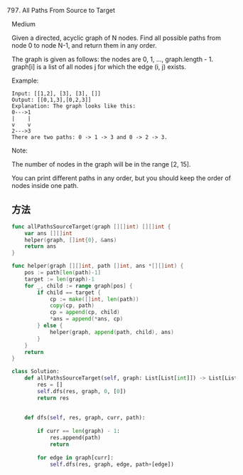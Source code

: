 797. All Paths From Source to Target


Medium


Given a directed, acyclic graph of N nodes.  Find all possible paths from node 0 to node N-1, and return them in any order.

The graph is given as follows:  the nodes are 0, 1, ..., graph.length - 1.  graph[i] is a list of all nodes j for which the edge (i, j) exists.

Example:
```
Input: [[1,2], [3], [3], []] 
Output: [[0,1,3],[0,2,3]] 
Explanation: The graph looks like this:
0--->1
|    |
v    v
2--->3
There are two paths: 0 -> 1 -> 3 and 0 -> 2 -> 3.
```

Note:

The number of nodes in the graph will be in the range [2, 15].

You can print different paths in any order, but you should keep the order of nodes inside one path.


## 方法


```go
func allPathsSourceTarget(graph [][]int) [][]int {
    var ans [][]int
    helper(graph, []int{0}, &ans) 
    return ans
}

func helper(graph [][]int, path []int, ans *[][]int) {
    pos := path[len(path)-1]
    target := len(graph)-1
    for _, child := range graph[pos] {
        if child == target {
            cp := make([]int, len(path))
            copy(cp, path)
            cp = append(cp, child)
            *ans = append(*ans, cp)
        } else {
            helper(graph, append(path, child), ans)
        }
    }
    return
}
```


```python
class Solution:
    def allPathsSourceTarget(self, graph: List[List[int]]) -> List[List[int]]:
        res = []
        self.dfs(res, graph, 0, [0])
        return res
    
    
    def dfs(self, res, graph, curr, path):
        
        if curr == len(graph) - 1:
            res.append(path)
            return
            
        for edge in graph[curr]:
            self.dfs(res, graph, edge, path+[edge])
```